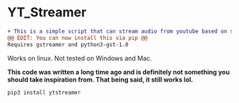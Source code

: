 # YT_Streamer
```diff
+ This is a simple script that can stream audio from youtube based on search results you give.
@@ EDIT: You can now install this via pip @@
Requires gstreamer and python3-gst-1.0
```
Works on linux.
Not tested on Windows and Mac.

**This code was written a long time ago and is definitely not something you should take inspiration from. That being said, it still works lol.**


```pip3 install ytstreamer```

